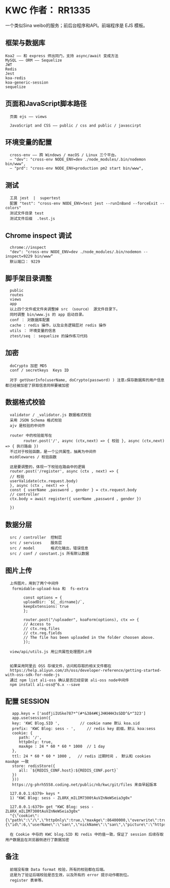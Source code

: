 # KWC 作者： RR1335 
 一个类似Sina weibo的服务；前后台程序和API。前端程序是 EJS 模板。

 ## 框架与数据库

    Koa2 —— 和 express 师出同门，支持 async/await 变成方法
    MySQL —— ORM —— Sequelize 
    JWT 
    Redis
    Jest
    koa-redis 
    koa-generic-session
    sequelize

## 页面和JavaScript脚本路径

      页面 ejs —— views

      JavaScript and CSS —— public / css and public / javascirpt

## 环境变量的配置

      cross-env —— 跨 Windows / macOS / Linux 三个平台。
      — "dev": "cross-env NODE_ENV=dev ./node_modules/.bin/nodemon bin/www",
      — "prd": "cross-env NODE_ENV=production pm2 start bin/www",


## 测试 

      工具 jest  |  supertest
      配置 "test": "cross-env NODE_ENV=test jest --runInBand --forceExit --colors"
      测试文件目录 test
      测试文件后缀  .test.js


## Chrome inspect 调试

      chrome://inspect 
      "dev": "cross-env NODE_ENV=dev ./node_modules/.bin/nodemon --inspect=9229 bin/www“
      默认端口： 9229




## 脚手架目录调整

      public 
      routes
      views
      app
      以上四个文件或文件夹调整掉 src （source） 源文件目录下。
      同时调整 bin/www.js 的 app 启动目录。
      conf ： 对数据库配置
      cache : redis 操作，以及业务逻辑层对 redis 操作
      utils ： 环境变量的信息
      ztest/seq ： sequelize 的操作练习代码



## 加密

      doCrypto 加密 MD5 
      conf / secretkeys  Keys ID 

      对于 getUserInfo(userName, doCrypto(password) ) 注意⚠️保存数据库的用户信息都已经被加密了获取信息同样要被加密


## 数据格式校验

      validator / _validator.js 数据格式校验
      采用 JSON Schema 格式校验
      ajv 是校验的中间件

      router 中的校验能写在
            router.post('/', async (ctx,next) => { 校验 }, async (ctx,next) => { 执行路由 })
      不过对于校验函数，是一个公共属性，抽离为中间件
      middlewares / 校验函数 

      这是要调整的，体现一下校验在路由中的逻辑
      router.post('/register', async (ctx , next) => {
      // 校验
      userValidate(ctx.request.body)
      }, async (ctx , next) => {
      const { userName ,password , gender } = ctx.request.body
      // controller 
      ctx.body = await register({ userName ,password , gender })

      })

## 数据分层

      src / controller  控制层 
      src / services    服务层
      src / model       格式化输出，错误信息
      src / conf / constant.js 所有默认数据
      

## 图片上传

      上传图片，用到了两个中间件
       formidable-upload-koa 和  fs-extra 

            const options = {
            uploadDir: `${__dirname}/`,
            keepExtensions: true
            };

            router.post("/uploader", koaForm(options), ctx => {
            // Access to
            // ctx.req.files
            // ctx.req.fields
            // The file has been uploaded in the folder choosen above.
            });

      view/api/utils.js 用公共属性处理图片上传
      

      如果采用阿里云 OSS 存储文件，访问和存取的相关文件都在
      https://help.aliyun.com/zh/oss/developer-reference/getting-started-with-oss-sdk-for-node-js
      通过 npm list ali-oss 确认是否已经安装 ali-oss node中间件
      npm install ali-oss@^6.x --save

## 配置 SESSION

```
   app.keys = ['asdfjiIUSke787*^(#*&384#KjJHKHHH3sSDD^&*^323']
   app.use(session({
   key: 'KWC Blog.SID ',         // cookie name 默认 koa.sid
   prefix: 'KWC Blog: sess - ',     // redis key 前缀，默认 koa:sess
   cookie: {
      path: '/',
      httpOnly: true,
      maxAge : 24 * 60 * 60 * 1000  // 1 day
   },
   ttl: 24 * 60 * 60 * 1000 ,   // redis 过期时间 ， 默认和 cookies maxAge 一致
   store: redisStore({
      all: `${REDIS_CONF.host}:${REDIS_CONF.port}`
   })
   }))
   https://g-phrh5558.coding.net/public/nb/kwc/git/files 来自早起版本
```

      127.0.0.1:6379> keys *
      1) "KWC Blog: sess - ZL8RX_mILIM7300tAuVZnNeWSeia3g0x"

      127.0.0.1:6379> get "KWC Blog: sess - ZL8RX_mILIM7300tAuVZnNeWSeia3g0x"
      "{\"cookie\":{\"path\":\"/\",\"httpOnly\":true,\"maxAge\":86400000,\"overwrite\":true,\"signed\":true},\"userInfo\":{\"id\":6,\"userName\":\"san\",\"nickName\":\"san\",\"picture\":\"https://lc.baijing.biz/\",\"city\":null}}"

      在 Cookie 中存的 KWC blog.SID 和 redis 中的值一致，保证了 session 后续存取用户数据且在浏览器侧进行了数据加密


## 备注

      前端没有做 Data format 校验，所有的校验都在后端。
      这是为了验证后端校验是否生效，以及所有的 error 提示动作都到位。
      register 表单等。